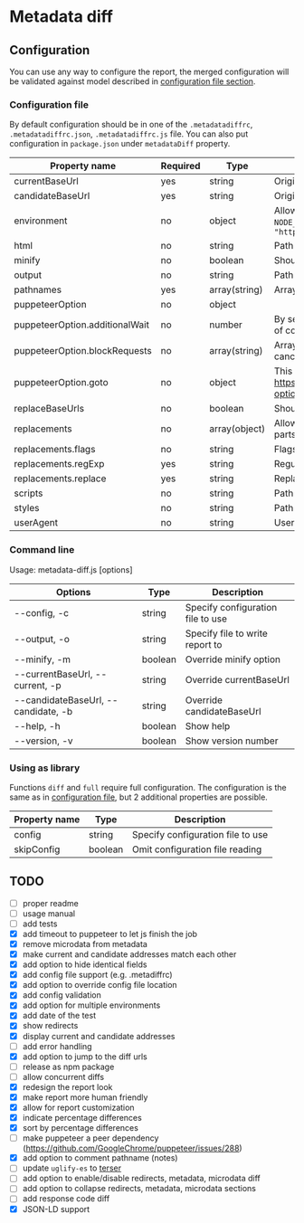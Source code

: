 # Metadata diff

## Configuration

You can use any way to configure the report, the merged configuration will be validated against model described in [configuration file section](#configuration-file).

### Configuration file

By default configuration should be in one of the `.metadatadiffrc`, `.metadatadiffrc.json`, `.metadatadiffrc.js` file. You can also put configuration in `package.json` under `metadataDiff` property.

Property name | Required | Type | Description
--- | --- | --- | ---
currentBaseUrl | yes | string | Origin of *current* host
candidateBaseUrl | yes | string | Origin of *candidate* host
environment | no | object | Allows for altering config for given environment taken from `METADATA_DIFF_ENV` or `NODE_ENV` defaulting to `development`. E.g. `{ "development": { "candidateBaseUrl": "http://localhost:3000" } }`
html | no | string | Path to the ejs template file
minify | no | boolean | Should the report be minified (Default: `true`)
output | no | string | Path for the output file (Default: `metadataDiffReport.html`)
pathnames | yes | array(string) | Array of pathnames to be tested
puppeteerOption | no | object |
puppeteerOption.additionalWait | no | number | By setting this property you may give puppeteer some timeout to increase the chance of completing js tasks. (Default: `0`)
puppeteerOption.blockRequests | no | array(string) |  Array of regular expressions that will be matched against outgoing requests and cancelling matched. Intended for ads, tracking, etc.
puppeteerOption.goto | no | object | This property will be passed to puppeteer's `page.goto` as options. https://github.com/GoogleChrome/puppeteer/blob/master/docs/api.md#pagegotourl-options
replaceBaseUrls | no | boolean | Should base url be replaced with string (to simplify comparison) (Default: `true`)
replacements | no | array(object) | Allows for replacing some properties in html before parsing. Intended for random parts like tokens, etc,
replacements.flags | no | string | Flags for the expression
replacements.regExp | yes | string | Regular expression
replacements.replace | yes | string | Replacement
scripts | no | string | Path to the script file. This file will be included in report.
styles | no | string | Path to the style file. This file will be included in report.
userAgent | no | string | User agent (Default: `metadata-diff`)

### Command line

Usage: metadata-diff.js [options]

Options | Type | Description
--- | --- | ---
--config, -c | string | Specify configuration file to use
--output, -o | string | Specify file to write report to
--minify, -m | boolean | Override minify option
--currentBaseUrl, --current, -p | string | Override currentBaseUrl
--candidateBaseUrl, --candidate, -b | string | Override candidateBaseUrl
--help, -h | boolean | Show help
--version, -v | boolean | Show version number

### Using as library

Functions `diff` and `full` require full configuration. The configuration is the same as in [configuration file]((#configuration-file)
), but 2 additional properties are possible.

Property name | Type | Description
--- | --- | ---
config | string | Specify configuration file to use
skipConfig | boolean | Omit configuration file reading

## TODO

- [ ] proper readme
- [ ] usage manual
- [ ] add tests
- [x] add timeout to puppeteer to let js finish the job
- [x] remove microdata from metadata
- [x] make current and candidate addresses match each other
- [x] add option to hide identical fields
- [x] add config file support (e.g. .metadiffrc)
- [x] add option to override config file location
- [x] add config validation
- [x] add option for multiple environments
- [x] add date of the test
- [x] show redirects
- [x] display current and candidate addresses
- [ ] add error handling
- [x] add option to jump to the diff urls
- [ ] release as npm package
- [ ] allow concurrent diffs
- [x] redesign the report look
- [x] make report more human friendly
- [x] allow for report customization
- [x] indicate percentage differences
- [x] sort by percentage differences
- [ ] make puppeteer a peer dependency (https://github.com/GoogleChrome/puppeteer/issues/288)
- [x] add option to comment pathname (notes)
- [ ] update `uglify-es` to [terser](https://github.com/terser-js/terser)
- [ ] add option to enable/disable redirects, metadata, microdata diff
- [ ] add option to collapse redirects, metadata, microdata sections
- [ ] add response code diff
- [x] JSON-LD support